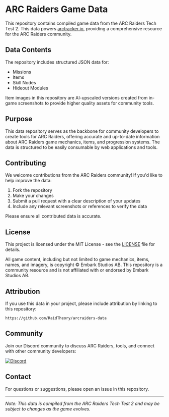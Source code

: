 # ARC Raiders Game Data

This repository contains compiled game data from the ARC Raiders Tech Test 2. This data powers [arctracker.io](https://arctracker.io), providing a comprehensive resource for the ARC Raiders community.

## Data Contents

The repository includes structured JSON data for:
- Missions
- Items
- Skill Nodes
- Hideout Modules

Item images in this repository are AI-upscaled versions created from in-game screenshots to provide higher quality assets for community tools.

## Purpose

This data repository serves as the backbone for community developers to create tools for ARC Raiders, offering accurate and up-to-date information about ARC Raiders game mechanics, items, and progression systems. The data is structured to be easily consumable by web applications and tools.

## Contributing

We welcome contributions from the ARC Raiders community! If you'd like to help improve the data:

1. Fork the repository
2. Make your changes
3. Submit a pull request with a clear description of your updates
4. Include any relevant screenshots or references to verify the data

Please ensure all contributed data is accurate.

## License

This project is licensed under the MIT License - see the [LICENSE](LICENSE) file for details.

All game content, including but not limited to game mechanics, items, names, and imagery, is copyright © Embark Studios AB. This repository is a community resource and is not affiliated with or endorsed by Embark Studios AB.

## Attribution

If you use this data in your project, please include attribution by linking to this repository:
```
https://github.com/RaidTheory/arcraiders-data
```

## Community

Join our Discord community to discuss ARC Raiders, tools, and connect with other community developers:

[![Discord](https://img.shields.io/discord/1371502069374255265?color=7289DA&label=Discord&logo=discord&logoColor=white)](https://discord.gg/pAtQ4Aw8em)

## Contact

For questions or suggestions, please open an issue in this repository.

---
*Note: This data is compiled from the ARC Raiders Tech Test 2 and may be subject to changes as the game evolves.* 
